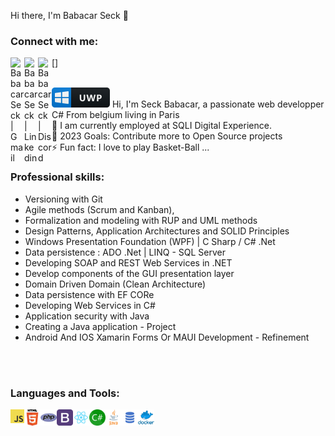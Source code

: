 Hi there, I'm Babacar Seck 👋

### Connect with me:
[<img align="left" alt="Babacar Seck | Gmail" width="22px" src="https://cdn.jsdelivr.net/npm/simple-icons@v3/icons/gmail.svg" />][website]
[<img align="left" alt="Babacar Seck | Linkedin" width="22px" src="https://cdn.jsdelivr.net/npm/simple-icons@v3/icons/linkedin.svg" />][linkedin]
[<img align="left" alt="Babacar Seck | Discord" width="22px" src="https://cdn.jsdelivr.net/npm/simple-icons@v3/icons/discord.svg" />]


<br />
<svg width="93" height="32" viewBox="0 0 93 32" fill="none" xmlns="http://www.w3.org/2000/svg">
<path d="M88 0H31V32H88C90.7614 32 93 29.7614 93 27V5C93 2.23858 90.7614 0 88 0Z" fill="#0F1418"/>
<path d="M31 0H5C2.23858 0 0 2.23858 0 5V27C0 29.7614 2.23858 32 5 32H31V0Z" fill="#0078D7"/>
<path d="M26.0833 6C26.022 6.00043 25.9608 6.00703 25.9007 6.01969L25.8989 6.0179L16.6875 7.27474V15.1667H27V6.91667C27 6.67355 26.9034 6.44039 26.7315 6.26849C26.5596 6.09658 26.3264 6 26.0833 6V6ZM14.847 7.5236L5.79671 8.75895C5.57647 8.78802 5.37428 8.89609 5.22773 9.06305C5.08119 9.23001 5.00026 9.44451 5 9.66667V15.1667H14.847V7.5236ZM5 17V22.5C5.0002 22.7272 5.08475 22.9462 5.23724 23.1145C5.38974 23.2829 5.59932 23.3887 5.82536 23.4113L14.847 24.6431V17H5ZM16.6875 17V24.8919L25.8989 26.1488C25.8995 26.1488 25.9001 26.1488 25.9007 26.1488C25.9608 26.1608 26.022 26.1668 26.0833 26.1667C26.3264 26.1667 26.5596 26.0701 26.7315 25.8982C26.9034 25.7263 27 25.4931 27 25.25V17H16.6875Z" fill="white"/>
<path d="M53.485 17.4517C53.485 20.606 52.0153 22.1831 49.0759 22.1831C46.2243 22.1831 44.7985 20.6426 44.7985 17.5615V11.4971H47.1716V17.5908C47.1716 19.29 47.8356 20.1396 49.1637 20.1396C50.4675 20.1396 51.1193 19.3193 51.1193 17.6787V11.4971H53.485V17.4517ZM70.2251 11.4971L67.4492 22H64.8271L63.084 15.2617C62.9912 14.9102 62.9351 14.5171 62.9155 14.0825H62.8862C62.8423 14.561 62.7788 14.9541 62.6958 15.2617L60.9087 22H58.1768L55.4155 11.4971H58.001L59.4805 18.4917C59.5439 18.7896 59.5903 19.1899 59.6196 19.6929H59.6636C59.6831 19.3169 59.7539 18.9067 59.876 18.4624L61.7803 11.4971H64.3145L66.0356 18.5503C66.0991 18.8091 66.1553 19.1851 66.2041 19.6782H66.2334C66.2529 19.2925 66.3042 18.9019 66.3872 18.5063L67.8374 11.4971H70.2251ZM74.6312 18.3818V22H72.2654V11.4971H75.9715C78.618 11.4971 79.9412 12.6128 79.9412 14.8442C79.9412 15.8989 79.5604 16.7534 78.7987 17.4077C78.0418 18.0571 77.0286 18.3818 75.7591 18.3818H74.6312ZM74.6312 13.3135V16.5874H75.5613C76.8211 16.5874 77.451 16.0356 77.451 14.9321C77.451 13.853 76.8211 13.3135 75.5613 13.3135H74.6312Z" fill="white"/>
<path d="M88 0H5C2.23858 0 0 2.23858 0 5V27C0 29.7614 2.23858 32 5 32H88C90.7614 32 93 29.7614 93 27V5C93 2.23858 90.7614 0 88 0Z" fill="url(#paint0_linear)"/>
<defs>
<linearGradient id="paint0_linear" x1="0" y1="0" x2="0" y2="32" gradientUnits="userSpaceOnUse">
<stop stop-color="#BBBBBB" stop-opacity="0.1"/>
<stop offset="1" stop-opacity="0.1"/>
</linearGradient>
</defs>
</svg>
Hi, I'm Seck Babacar, a passionate web developper C# From belgium living in Paris
<br />
🌱 I am currently employed at SQLI Digital Experience.
<br />
🥅 2023 Goals: Contribute more to Open Source projects
<br />
⚡ Fun fact: I love to play Basket-Ball ...

<br />

### Professional skills:

* Versioning with Git 
* Agile methods (Scrum and Kanban), 
* Formalization and modeling with RUP and UML methods
* Design Patterns, Application Architectures and SOLID Principles
* Windows Presentation Foundation (WPF) | C Sharp / C# .Net	
* Data persistence : ADO .Net | LINQ - SQL Server	
* Developing SOAP and REST Web Services in .NET
* Develop components of the GUI presentation layer	
* Domain Driven Domain (Clean Architecture)
* Data persistence with EF CORe 	
* Developing Web Services in C#	
* Application security with Java	
* Creating a Java application - Project	
* Android And IOS Xamarin Forms Or MAUI Development - Refinement

<br />
<br />



### Languages and Tools:

<img align="left" alt="Babacar Seck" width="22px" src="https://raw.githubusercontent.com/github/explore/80688e429a7d4ef2fca1e82350fe8e3517d3494d/topics/javascript/javascript.png" />

<img align="left" alt="Babacar Seck | html" width="26px" src="https://raw.githubusercontent.com/github/explore/80688e429a7d4ef2fca1e82350fe8e3517d3494d/topics/html/html.png" /> 

<img align="left" alt="Babacar Seck | php" width="26px"  src="https://raw.githubusercontent.com/github/explore/80688e429a7d4ef2fca1e82350fe8e3517d3494d/topics/php/php.png" />
<img align="left" alt="Babacar Seck | bootstrap" width="26px" src="https://raw.githubusercontent.com/github/explore/80688e429a7d4ef2fca1e82350fe8e3517d3494d/topics/bootstrap/bootstrap.png" />
<img align="left" alt="Babacar Seck | react" width="26px" src="https://raw.githubusercontent.com/github/explore/80688e429a7d4ef2fca1e82350fe8e3517d3494d/topics/react/react.png" />

<img align="left" alt="Babacar Seck | csharp" width="26px" src="https://raw.githubusercontent.com/github/explore/80688e429a7d4ef2fca1e82350fe8e3517d3494d/topics/csharp/csharp.png" />

<img align="left" alt="Babacar Seck | java" width="26px" src="https://raw.githubusercontent.com/github/explore/80688e429a7d4ef2fca1e82350fe8e3517d3494d/topics/java/java.png" />
<img align="left" alt="Babacar Seck | Discord" width="26px" src="https://raw.githubusercontent.com/github/explore/80688e429a7d4ef2fca1e82350fe8e3517d3494d/topics/sql/sql.png" />
<img align="left" alt="Babacar Seck | Discord" width="26px" src="https://raw.githubusercontent.com/github/explore/80688e429a7d4ef2fca1e82350fe8e3517d3494d/topics/docker/docker.png" />


<br />
<br />

[website]:babacarseckdevweb@gmail.com
[linkedin]: https://www.linkedin.com/in/babacar-seck/



